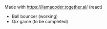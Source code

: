 Made with https://llamacoder.together.ai/ (react)

- Ball bouncer (working)
- Qix game (to be completed)


